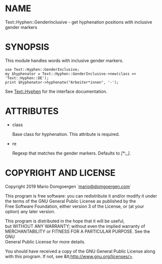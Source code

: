 # NAME

Text::Hyphen::GenderInclusive - get hyphenation positions with inclusive gender markers

# SYNOPSIS

This module handles words with inclusive gender markers.

    use Text::Hyphen::GenderInclusive;
    my $hyphenator = Text::Hyphen::GenderInclusive->new(class => 'Text::Hyphen::DE');
    print $hyphenator->hyphenate("Arbeiter*innen", '-');

See [Text::Hyphen](https://metacpan.org/pod/Text::Hyphen) for the interface documentation.

# ATTRIBUTES

- class

    Base class for hyphenation. This attribute is required.

- re

    Regexp that matches the gender markers. Defaults to _\[\*:\_\]_.

# COPYRIGHT AND LICENSE 

Copyright 2019 Mario Domgoergen \`<mario@domgoergen.com>\`

This program is free software: you can redistribute it and/or modify it 
under the terms of the GNU General Public License as published by the   
Free Software Foundation, either version 3 of the License, or (at your  
option) any later version.                                              

This program is distributed in the hope that it will be useful,         
but WITHOUT ANY WARRANTY; without even the implied warranty of          
MERCHANTABILITY or FITNESS FOR A PARTICULAR PURPOSE.  See the GNU       
General Public License for more details.                                

You should have received a copy of the GNU General Public License along 
with this program.  If not, see &amp;lt;http://www.gnu.org/licenses/>.         
